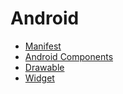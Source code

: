 # Android

- [Manifest](https://vigorous-cartoon-8db.notion.site/Manifest-05c9465d1319491986dcb508c6a06fc8)
- [Android Components](https://vigorous-cartoon-8db.notion.site/Component-b137b23f7e424246972484b560f6e60d)
- [Drawable](https://vigorous-cartoon-8db.notion.site/Drawable-6c11b1a00b8c4c81b2eac37fa2e89121)
- [Widget](https://vigorous-cartoon-8db.notion.site/Widget-b6102c60acad43218cd5b3a96bb26a71)
